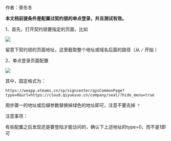 作者：荣冬冬

**本文档前提条件是配置过契约锁的单点登录，并且测试有效。**

1、首先，打开契约锁要指定的页面，比如

![](../src/20240111111738.png)

留意下契约锁的页面地址，这里截取整个地址或域名后面的路径（从 `/` 开始 ）

2、单点登录页面配置

![](../src/20240111111952.png)

其中，固定格式为：
```
https://weapp.eteams.cn/sp/signcenter/qysCommonPage?type=0&url=https://cloud.qiyuesuo.cn/company/seal/?hide_menu=true
```


用步骤一的地址或后缀参数替换掉绿色的地址即可，注意不要去掉 `？`  
  
注意事项：

有些配置之后发现还是要登陆才能访问的，确认下上述地址的type=0，而不是1即可